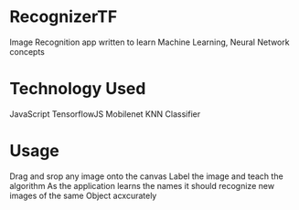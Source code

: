# RecognizerTF
  Image Recognition app written to learn Machine Learning, Neural Network concepts
  
# Technology Used
  JavaScript
  TensorflowJS
  Mobilenet
  KNN Classifier
  
# Usage
  Drag and srop any image onto the canvas
  Label the image and teach the algorithm
  As the application learns the names it should recognize new images of the same Object acxcurately
  
